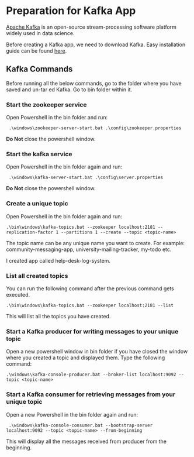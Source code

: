 
# Preparation for Kafka App

  

[Apache Kafka](https://kafka.apache.org/) is an open-source stream-processing software platform widely used in data science.

  

Before creating a Kafka app, we need to download Kafka. Easy installation guide can be found [here](https://kafka.apache.org/quickstart).

  

## Kafka Commands

  

Before running all the below commands, go to the folder where you have saved and un-tar ed Kafka. Go to bin folder within it.

  

### Start the zookeeper service

Open Powershell in the bin folder and run:

``` .\windows\zookeeper-server-start.bat .\config\zookeeper.properties```

**Do Not** close the powershell window.

  

### Start the kafka service

Open Powershell in the bin folder again and run:

``` .\windows\kafka-server-start.bat .\config\server.properties```

**Do Not** close the powershell window.

  

### Create a unique topic

Open Powershell in the bin folder again and run:

``` .\bin\windows\kafka-topics.bat --zookeeper localhost:2181 --replication-factor 1 --partitions 1 --create --topic <topic-name> ```

The topic name can be any unique name you want to create. For example: community-messaging-app, university-mailing-tracker, my-todo etc.

  

I created app called help-desk-log-system.

  

### List all created topics

You can run the following command after the previous command gets executed.

``` .\bin\windows\kafka-topics.bat --zookeeper localhost:2181 --list ```

This will list all the topics you have created.

  

### Start a Kafka producer for writing messages to your unique topic

Open a new powershell window in bin folder if you have closed the window where you created a topic and displayed them. Type the following command:

  

``` .\windows\kafka-console-producer.bat --broker-list localhost:9092 --topic <topic-name> ```

  

### Start a Kafka consumer for retrieving messages from your unique topic

Open a new Powershell in the bin folder again and run:

  

``` .\windows\kafka-console-consumer.bat --bootstrap-server localhost:9092 --topic <topic-name> --from-beginning```

This will display all the messages received from producer from the beginning.